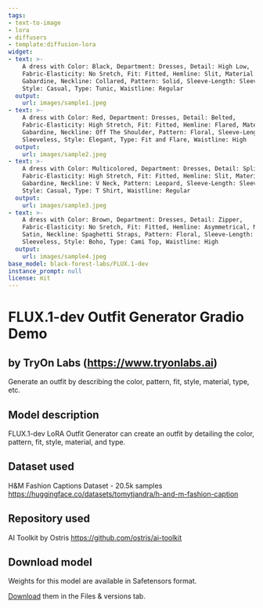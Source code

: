 ```yaml
---
tags:
- text-to-image
- lora
- diffusers
- template:diffusion-lora
widget:
- text: >-
    A dress with Color: Black, Department: Dresses, Detail: High Low,
    Fabric-Elasticity: No Sretch, Fit: Fitted, Hemline: Slit, Material:
    Gabardine, Neckline: Collared, Pattern: Solid, Sleeve-Length: Sleeveless,
    Style: Casual, Type: Tunic, Waistline: Regular
  output:
    url: images/sample1.jpeg
- text: >-
    A dress with Color: Red, Department: Dresses, Detail: Belted,
    Fabric-Elasticity: High Stretch, Fit: Fitted, Hemline: Flared, Material:
    Gabardine, Neckline: Off The Shoulder, Pattern: Floral, Sleeve-Length:
    Sleeveless, Style: Elegant, Type: Fit and Flare, Waistline: High
  output:
    url: images/sample2.jpeg
- text: >-
    A dress with Color: Multicolored, Department: Dresses, Detail: Split,
    Fabric-Elasticity: High Stretch, Fit: Fitted, Hemline: Slit, Material:
    Gabardine, Neckline: V Neck, Pattern: Leopard, Sleeve-Length: Sleeveless,
    Style: Casual, Type: T Shirt, Waistline: Regular
  output:
    url: images/sample3.jpeg
- text: >-
    A dress with Color: Brown, Department: Dresses, Detail: Zipper,
    Fabric-Elasticity: No Sretch, Fit: Fitted, Hemline: Asymmetrical, Material:
    Satin, Neckline: Spaghetti Straps, Pattern: Floral, Sleeve-Length:
    Sleeveless, Style: Boho, Type: Cami Top, Waistline: High
  output:
    url: images/sample4.jpeg
base_model: black-forest-labs/FLUX.1-dev
instance_prompt: null
license: mit
---
```

# FLUX.1-dev Outfit Generator Gradio Demo
## by TryOn Labs (https://www.tryonlabs.ai)
Generate an outfit by describing the color, pattern, fit, style, material, type, etc.

<Gallery />

## Model description 

FLUX.1-dev LoRA Outfit Generator can create an outfit by detailing the color, pattern, fit, style, material, and type.

## Dataset used

H&M Fashion Captions Dataset - 20.5k samples
https://huggingface.co/datasets/tomytjandra/h-and-m-fashion-caption

## Repository used

AI Toolkit by Ostris
https://github.com/ostris/ai-toolkit

## Download model

Weights for this model are available in Safetensors format.

[Download](/tryonlabs/FLUX.1-dev-Outfit-Generator/tree/main) them in the Files & versions tab.
